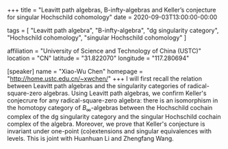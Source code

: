 +++
title = "Leavitt path algebras, B-infty-algebras and Keller’s conjecture for singular Hochschild cohomology"
date = 2020-09-03T13:00:00-00:00

tags = [
"Leavitt path algebra",
"B-infty-algebra",
"dg singularity category",
"Hochschild cohomology",
"singular Hochschild cohomology"
]

affiliation = "University of Science and Technology of China (USTC)"
location = "CN"
latitude = "31.822070"
longitude = "117.280694"

[speaker]
  name = "Xiao-Wu Chen"
  homepage = "http://home.ustc.edu.cn/~xwchen/"
+++
I will first recall the relation between Leavitt path algebras and the singularity categories of
radical-square-zero algebras.  Using Leavitt path algebras, we confirm  Keller's conjecrure for any radical-square-zero algebra:
 there is an isomorphism in the homotopy category of $B_\infty$-algebras between the Hochschild cochain complex of the
dg singularity category and the singular Hochschild cochain complex of the algebra. Moreover, we prove that Keller's conjecture
is invariant under one-point (co)extensions and singular equivalences with levels. This is joint with Huanhuan Li and Zhengfang Wang.
